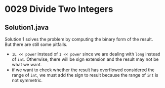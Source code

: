 # 0029 Divide Two Integers

## Solution1.java

Solution 1 solves the problem by computing the binary form of the result.  But there are still some pitfalls.

- `1L << power` instead of `1 << power` since we are dealing with `long` instead of `int`.  Otherwise, there will be sign extension and the result may not be what we want.
- if we want to check whether the result has overflowed considered the range of `int`, we must add the sign to result because the range of `int` is not symmetric.
